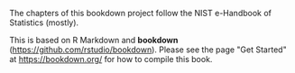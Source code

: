 The chapters of this bookdown project follow the NIST e-Handbook of Statistics (mostly).

This is based on R Markdown and **bookdown** (https://github.com/rstudio/bookdown). Please see the page "Get Started" at https://bookdown.org/ for how to compile this book.
